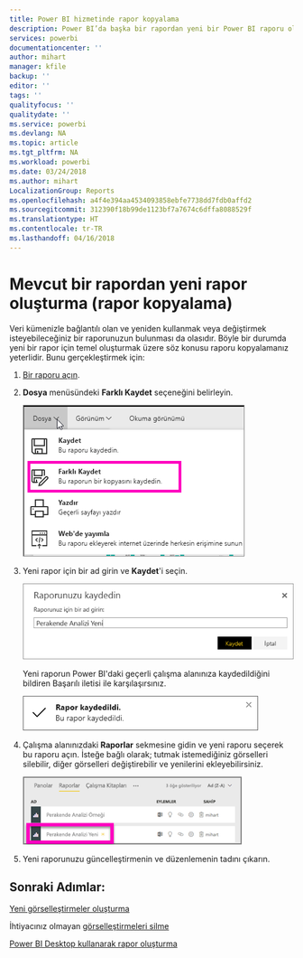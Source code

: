 ```yaml
---
title: Power BI hizmetinde rapor kopyalama
description: Power BI’da başka bir rapordan yeni bir Power BI raporu oluşturun.
services: powerbi
documentationcenter: ''
author: mihart
manager: kfile
backup: ''
editor: ''
tags: ''
qualityfocus: ''
qualitydate: ''
ms.service: powerbi
ms.devlang: NA
ms.topic: article
ms.tgt_pltfrm: NA
ms.workload: powerbi
ms.date: 03/24/2018
ms.author: mihart
LocalizationGroup: Reports
ms.openlocfilehash: a4f4e394aa4534093858ebfe7738dd7fdb0affd2
ms.sourcegitcommit: 312390f18b99de1123bf7a7674c6dffa8088529f
ms.translationtype: HT
ms.contentlocale: tr-TR
ms.lasthandoff: 04/16/2018
---
```

# <a name="create-a-new-report-from-an-existing-report-copy-a-report"></a>Mevcut bir rapordan yeni rapor oluşturma (rapor kopyalama)
Veri kümenizle bağlantılı olan ve yeniden kullanmak veya değiştirmek isteyebileceğiniz bir raporunuzun bulunması da olasıdır.  Böyle bir durumda yeni bir rapor için temel oluşturmak üzere söz konusu raporu kopyalamanız yeterlidir.  Bunu gerçekleştirmek için:

1. [Bir raporu açın](service-report-open.md).
2. **Dosya** menüsündeki **Farklı Kaydet** seçeneğini belirleyin.
   
   ![](media/power-bi-report-copy/powerbi-save-as.png)
3. Yeni rapor için bir ad girin ve **Kaydet**'i seçin.
   
   ![](media/power-bi-report-copy/savereport.png)
   
   Yeni raporun Power BI'daki geçerli çalışma alanınıza kaydedildiğini bildiren Başarılı iletisi ile karşılaşırsınız.
   
   ![](media/power-bi-report-copy/savesuccess1.png)
4. Çalışma alanınızdaki **Raporlar** sekmesine gidin ve yeni raporu seçerek bu raporu açın. İsteğe bağlı olarak; tutmak istemediğiniz görselleri silebilir, diğer görselleri değiştirebilir ve yenilerini ekleyebilirsiniz.
   
   ![](media/power-bi-report-copy/power-bi-workspace.png)
5. Yeni raporunuzu güncelleştirmenin ve düzenlemenin tadını çıkarın.

## <a name="next-steps"></a>Sonraki Adımlar:
[Yeni görselleştirmeler oluşturma](power-bi-report-add-visualizations-ii.md)

İhtiyacınız olmayan [görselleştirmeleri silme](service-delete.md)

[Power BI Desktop kullanarak rapor oluşturma](desktop-report-view.md)
